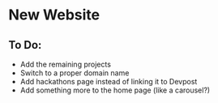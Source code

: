 # New Website

## To Do:
- Add the remaining projects
- Switch to a proper domain name
- Add hackathons page instead of linking it to Devpost
- Add something more to the home page (like a carousel?)